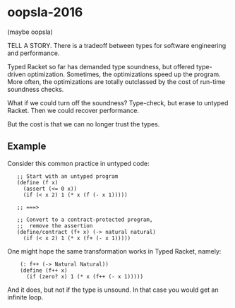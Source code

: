 oopsla-2016
===
(maybe oopsla)


TELL A STORY.
There is a tradeoff between types for software engineering and performance.

Typed Racket so far has demanded type soundness, but offered type-driven optimization.
Sometimes, the optimizations speed up the program.
More often, the optimizations are totally outclassed by the cost of run-time soundness checks.

What if we could turn off the soundness? Type-check, but erase to untyped Racket.
Then we could recover performance.

But the cost is that we can no longer trust the types.


Example
---
Consider this common practice in untyped code:

```
   ;; Start with an untyped program
   (define (f x)
     (assert (<= 0 x))
     (if (< x 2) 1 (* x (f (- x 1)))))

   ;; ===>

   ;; Convert to a contract-protected program,
   ;;  remove the assertion
   (define/contract (f+ x) (-> natural natural)
     (if (< x 2) 1 (* x (f+ (- x 1)))))
```

One might hope the same transformation works in Typed Racket, namely:

```
    (: f++ (-> Natural Natural))
    (define (f++ x)
      (if (zero? x) 1 (* x (f++ (- x 1)))))
```

And it does, but not if the type is unsound.
In that case you would get an infinite loop.
